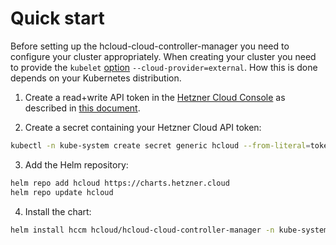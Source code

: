 # Quick start

Before setting up the hcloud-cloud-controller-manager you need to configure your cluster appropriately. When creating your cluster you need to provide the `kubelet` [option](https://kubernetes.io/docs/reference/command-line-tools-reference/kubelet/#options) `--cloud-provider=external`. How this is done depends on your Kubernetes distribution.

1. Create a read+write API token in the [Hetzner Cloud Console](https://console.hetzner.cloud/) as described in [this document](https://docs.hetzner.com/cloud/api/getting-started/generating-api-token/).

2. Create a secret containing your Hetzner Cloud API token:

```bash
kubectl -n kube-system create secret generic hcloud --from-literal=token=<hcloud API token>
```

3. Add the Helm repository:

```bash
helm repo add hcloud https://charts.hetzner.cloud
helm repo update hcloud
```

4. Install the chart:

```bash
helm install hccm hcloud/hcloud-cloud-controller-manager -n kube-system
```
